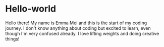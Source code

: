 # Hello-world

Hello there! My name is Emma Mei and this is the start of my coding journey. I don't know anything about coding but excited to learn, even though I'm very confused already.
I love lifting weights and doing creative things!
